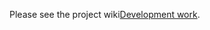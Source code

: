 Please see the project wiki[Development work](https://github.com/BBK-PiJ-2014-66/UDP/wiki/Development-work).


